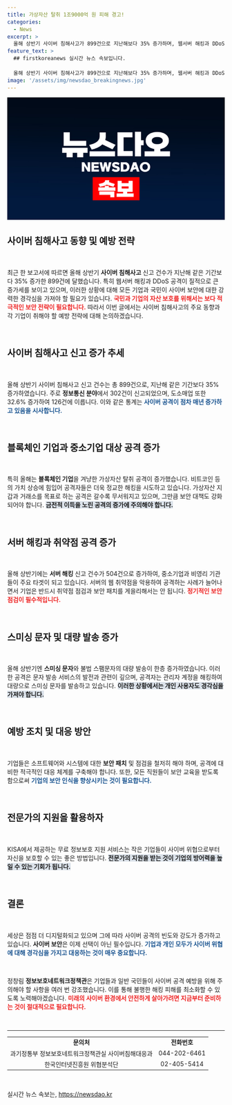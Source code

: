 ```yaml
---
title: 가상자산 탈취 1조9000억 원 피해 경고!
categories:
  - News
excerpt: >
  올해 상반기 사이버 침해사고가 899건으로 지난해보다 35% 증가하며, 웹서버 해킹과 DDoS 공격이 급증했습니다. 특히 블록체인 기업을 겨냥한 스피어피싱이 활개를 치고 있어, 기업들은 보안 강화와 예방 조치를 서둘러야 합니다.
feature_text: >
  ## firstkoreanews 실시간 뉴스 속보입니다.

  올해 상반기 사이버 침해사고가 899건으로 지난해보다 35% 증가하며, 웹서버 해킹과 DDoS 공격이 급증했습니다. 특히 블록체인 기업을 겨냥한 스피어피싱이 활개를 치고 있어, 기업들은 보안 강화와 예방 조치를 서둘러야 합니다.
image: '/assets/img/newsdao_breakingnews.jpg'
---
```


<p><img src="/assets/img/newsdao_breakingnews.jpg" alt="firstkoreanews 속보" /></p>

<h2 data-ke-size="size26">사이버 침해사고 동향 및 예방 전략</h2>

<p data-ke-size="size16">&nbsp;</p>

<p data-ke-size="size16">최근 한 보고서에 따르면 올해 상반기 <b>사이버 침해사고</b> 신고 건수가 지난해 같은 기간보다 35% 증가한 899건에 달했습니다. 특히 웹서버 해킹과 DDoS 공격이 질적으로 큰 증가세를 보이고 있으며, 이러한 상황에 대해 모든 기업과 국민이 사이버 보안에 대한 강력한 경각심을 가져야 할 필요가 있습니다. <b><span style="color: #ee2323;">국민과 기업의 자산 보호를 위해서는 보다 적극적인 보안 전략이 필요합니다.</span></b> 따라서 이번 글에서는 사이버 침해사고의 주요 동향과 각 기업이 취해야 할 예방 전략에 대해 논의하겠습니다.</p>

<p data-ke-size="size16">&nbsp;</p>

<h2 data-ke-size="size26">사이버 침해사고 신고 증가 추세</h2>

<p data-ke-size="size16">&nbsp;</p>

<p data-ke-size="size16">올해 상반기 사이버 침해사고 신고 건수는 총 899건으로, 지난해 같은 기간보다 35% 증가하였습니다. 주로 <b>정보통신 분야</b>에서 302건이 신고되었으며, 도소매업 또한 32.6% 증가하여 126건에 이릅니다. 이와 같은 통계는 <b><span style="color: #1a5490;">사이버 공격이 점차 매년 증가하고 있음을 시사합니다.</span></b> </p>

<p data-ke-size="size16">&nbsp;</p>

<h2 data-ke-size="size26">블록체인 기업과 중소기업 대상 공격 증가</h2>

<p data-ke-size="size16">&nbsp;</p>

<p data-ke-size="size16">특히 올해는 <b>블록체인 기업</b>을 겨냥한 가상자산 탈취 공격이 증가했습니다. 비트코인 등의 가치 상승에 힘입어 공격자들은 더욱 정교한 해킹을 시도하고 있습니다. 가상자산 지갑과 거래소를 목표로 하는 공격은 갈수록 무서워지고 있으며, 그만큼 보안 대책도 강화되어야 합니다. <b><span style="background-color: #21538527;">금전적 이득을 노린 공격의 증가에 주의해야 합니다.</span></b> </p>

<p data-ke-size="size16">&nbsp;</p>

<h2 data-ke-size="size26">서버 해킹과 취약점 공격 증가</h2>

<p data-ke-size="size16">&nbsp;</p>

<p data-ke-size="size16">올해 상반기에는 <b>서버 해킹</b> 신고 건수가 504건으로 증가하여, 중소기업과 비영리 기관들이 주요 타겟이 되고 있습니다. 서버의 웹 취약점을 악용하여 공격하는 사례가 늘어나면서 기업은 반드시 취약점 점검과 보안 패치를 게을리해서는 안 됩니다. <b><span style="color: #ee2323;">정기적인 보안 점검이 필수적입니다.</span></b> </p>

<p data-ke-size="size16">&nbsp;</p>

<h2 data-ke-size="size26">스미싱 문자 및 대량 발송 증가</h2>

<p data-ke-size="size16">&nbsp;</p>

<p data-ke-size="size16">올해 상반기엔 <b>스미싱 문자</b>와 불법 스팸문자의 대량 발송이 한층 증가하였습니다. 이러한 공격은 문자 발송 서비스의 발전과 관련이 깊으며, 공격자는 관리자 계정을 해킹하여 대량으로 스미싱 문자를 발송하고 있습니다. <b><span style="background-color: #21538527;">이러한 상황에서는 개인 사용자도 경각심을 가져야 합니다.</span></b> </p>

<p data-ke-size="size16">&nbsp;</p>

<h2 data-ke-size="size26">예방 조치 및 대응 방안</h2>

<p data-ke-size="size16">&nbsp;</p>

<p data-ke-size="size16">기업들은 소프트웨어와 시스템에 대한 <b>보안 패치</b> 및 점검을 철저히 해야 하며, 공격에 대비한 적극적인 대응 체계를 구축해야 합니다. 또한, 모든 직원들이 보안 교육을 받도록 함으로써 <b><span style="color: #1a5490;">기업의 보안 인식을 향상시키는 것이 필요합니다.</span></b> </p>

<p data-ke-size="size16">&nbsp;</p>

<h2 data-ke-size="size26">전문가의 지원을 활용하자</h2>

<p data-ke-size="size16">&nbsp;</p>

<p data-ke-size="size16">KISA에서 제공하는 무료 정보보호 지원 서비스는 작은 기업들이 사이버 위협으로부터 자신을 보호할 수 있는 좋은 방법입니다. <b><span style="background-color: #21538527;">전문가의 지원을 받는 것이 기업의 방어력을 높일 수 있는 기회가 됩니다.</span></b> </p>

<p data-ke-size="size16">&nbsp;</p>

<h2 data-ke-size="size26">결론</h2>

<p data-ke-size="size16">&nbsp;</p>

<p data-ke-size="size16">세상은 점점 더 디지털화되고 있으며 그에 따라 사이버 공격의 빈도와 강도가 증가하고 있습니다. <b>사이버 보안</b>은 이제 선택이 아닌 필수입니다. <b><span style="color: #1a5490;">기업과 개인 모두가 사이버 위협에 대해 경각심을 가지고 대응하는 것이 매우 중요합니다.</span></b> </p>

<p data-ke-size="size16">&nbsp;</p>

<p data-ke-size="size16">정창림 <b>정보보호네트워크정책관</b>은 기업들과 일반 국민들이 사이버 공격 예방을 위해 주의해야 할 사항을 여러 번 강조했습니다. 이를 통해 불행한 해킹 피해를 최소화할 수 있도록 노력해야겠습니다. <b><span style="color: #ee2323;">미래의 사이버 환경에서 안전하게 살아가려면 지금부터 준비하는 것이 절대적으로 필요합니다.</span></b> </p>

<p data-ke-size="size16">&nbsp;</p>

<hr />

<table style="width: 100%; border-collapse: collapse;">
<tr>
<td style="text-align: center; height: 17px;"><b>문의처</b></td>
<td style="text-align: center; height: 17px;"><b>전화번호</b></td>
</tr>
<tr>
<td style="text-align: center; height: 17px;">과기정통부 정보보호네트워크정책관실 사이버침해대응과</td>
<td style="text-align: center; height: 17px;">044-202-6461</td>
</tr>
<tr>
<td style="text-align: center; height: 17px;">한국인터넷진흥원 위협분석단</td>
<td style="text-align: center; height: 17px;">02-405-5414</td>
</tr>
</table>

<p data-ke-size="size16">&nbsp;</p>
실시간 뉴스 속보는, <a href="https://newsdao.kr" rel="dofollow">https://newsdao.kr</a>


